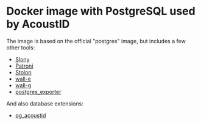 # Docker image with PostgreSQL used by AcoustID

The image is based on the official "postgres" image, but includes a few other tools:

  * [Slony](http://www.slony.info/)
  * [Patroni](https://github.com/zalando/patroni)
  * [Stolon](https://github.com/sorintlab/stolon)
  * [wall-e](https://github.com/wal-e/wal-e)
  * [wall-g](https://github.com/wal-g/wal-g)
  * [postgres\_exporter](https://github.com/wrouesnel/postgres_exporter)

And also database extensions:

  * [pg\_acoustid](https://github.com/acoustid/pg_acoustid)
